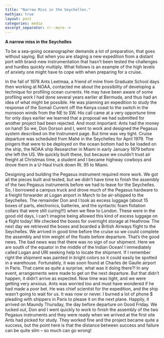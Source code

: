 ```yaml
---
title: "Narrow Miss in the Seychelles."
mathjax: true
layout: post
categories: media
excerpt_separator: <!--more-->
---
```


**A narrow miss in the Seychelles**

To be a sea-going oceanographer demands a lot of preparation, that goes without saying. But when you are staging a new expedition from a distant port with brand-new instrumentation that hasn’t been tested the challenges and hurdles quickly multiply. What follows is an example of the high levels of anxiety one might have to cope with when preparing for a cruise.
<!--more-->

In the fall of 1978 Ants Leetmaa, a friend of mine from Graduate School days then working at NOAA, contacted me about the possibility of developing a technique for profiling ocean currents. He may have been aware of some profiling work I had done several years earlier at Bermuda, and thus had an idea of what might be possible. He was planning an expedition to study the response of the Somali Current off the Kenya coast to the switch in the monsoon winds from the NE to SW. His call came at a very opportune time for only days earlier we learned that a proposal we had submitted for another project had been rejected. And most important: Ants had the money on hand! So we, Don Dorson and I, went to work and designed the Pegasus system described on the Instrument page. But time was vey tight. Cruise departure was scheduled from Mahé in the Seychelles for April 1979. The pingers that were to be deployed on the ocean bottom had to be loaded on the ship, the NOAA ship Researcher in Miami in early January 1979 before she left the US. We quickly built these, but because we couldn’t trust air freight at Christmas time, a student and I became highway cowboys and drove them in a U-Haul truck down Rt. 95 to Miami. 

Designing and building the Pegasus instrument required more work. We got all the pieces built and tested, but we didn’t have time to finish the assembly of the two Pegasus instruments before we had to leave for the Seychelles. So, I borrowed a campus truck and drove much of the Pegasus hardware to a freight forwarder at Logan airport in March to be air-shipped to the Seychelles. The remainder Don and I took as excess luggage (about 15 boxes of parts, electronics, batteries, and the syntactic foam flotation collars that were still curing!!!) when we flew to London. These were in the good old days, I can’t imagine being allowed this kind of excess luggage on a flight today! We checked the boxes for overnight storage at Heathrow. The next day we retrieved the boxes and boarded a British Airways flight to the Seychelles. We arrived in good time before the cruise so we could complete the assembly and trim weight of the floats before departure. That’s the good news. The bad news was that there was no sign of our shipment. Here we are south of the equator in the middle of the Indian Ocean! I immediately called Logan and URI seeking help to locate the shipment. If I remember right the shipment was painted in bright colors so it could easily be spotted in a warehouse. Fortunately, it was soon found at Charles de Gaulle airport in Paris. That came as quite a surprise, what was it doing there?! In any event, arrangements were made to get on the next departure. But that didn’t happen, it didn’t arrive as expected. Now time was tight, and we were getting very anxious. Ants was worried too and must have wondered if he had made a poor bet. He was chief scientist for the expedition, and the ship wasn’t going to wait for us. It was now or never. I burned a lot of phone $ pleading with shippers in Paris to please it on the next plane. Happily, it arrived on Maundy Thursday, the day before departure on Good Friday. We lucked out, Don and I went quickly to work to finish the assembly of the two Pegasus instruments and they were ready when we arrived at the first site Ants had picked for study. They worked fine and the project became quite a success, but the point here is that the distance between success and failure can be quite slim – so much can go wrong! 
